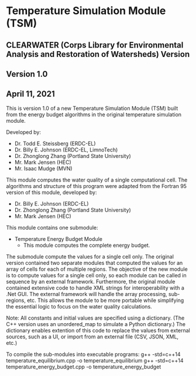 # Temperature Simulation Module (TSM)

## CLEARWATER (Corps Library for Environmental Analysis and Restoration of Watersheds) Version
## Version 1.0
## April 11, 2021

This is version 1.0 of a new Temperature Simulation Module (TSM) built from the energy budget algorithms in the original temperature simulation module. 

Developed by:
* Dr. Todd E. Steissberg (ERDC-EL)
* Dr. Billy E. Johnson (ERDC-EL, LimnoTech)
* Dr. Zhonglong Zhang (Portland State University)
* Mr. Mark Jensen (HEC)
* Mr. Isaac Mudge (MVN)

This module computes the water quality of a single computational cell. The algorithms 
and structure of this program were adapted from the Fortran 95 version of this module, 
developed by:
* Dr. Billy E. Johnson (ERDC-EL)
* Dr. Zhonglong Zhang (Portland State University)
* Mr. Mark Jensen (HEC)

This module contains one submodule:
* Temperature Energy Budget Module
  * This module computes the complete energy budget.


The submodule compute the values for a single cell only. The original version contained two separate modules that computed the values for an array of cells for each 
of multiple regions. The objective of the new module is to compute values for a single cell only, so each module can be called in sequence by an external framework. Furthermore, the original module contained extensive code to handle XML strings for interoperability with a .Net GUI. The external framework will handle the array processing, sub-regions, etc. This allows the module to be more portable while simplifying the essential logic to focus on the water quality calculations.

Note: All constants and initial values are specified using a dictionary. (The C++ version uses an unordered_map to simulate a Python dictionary.) The dictionary enables extention of this code to replace the values from external sources, such as a UI, or import from an external file (CSV, JSON, XML, etc.)

To compile the sub-modules into executable programs:
g++ -std=c++14 temperature_equilibrium.cpp -o temperature_equilibrium
g++ -std=c++14 temperature_energy_budget.cpp -o temperature_energy_budget
